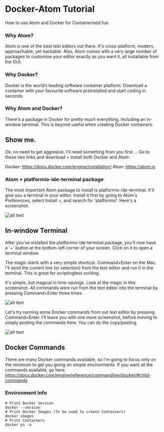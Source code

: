 # Docker-Atom Tutorial
How to use Atom and Docker for Containerised fun.

### Why Atom?
Atom is one of the best text editors out there. It's cross-platform, modern, approachable, yet hackable. Also, Atom comes with a very large number of packages to customise your editor exactly as you want it, all installable from the GUI.

### Why Docker?
Docker is the world’s leading software container platform. Download a container with your favourite software preinstalled and start coding in seconds.

### Why Atom and Docker?
There's a package in Docker for pretty much everything, including an in-window terminal. This is beyond useful when creating Docker containers.

## Show me.
Ok, no need to get aggresive. I'll need something from you first ... Go to these two links and download + install both Docker and Atom:

Docker: https://docs.docker.com/engine/installation/
Atom: https://atom.io

### Atom + platformio-ide-terminal package
The most important Atom package to install is platformio-ide-terminal. It'll give you a terminal in your editor. Install it first by going to Atom's Preferences, select Install +, and search for 'platformio'. Here's a screenshot:

![alt text](https://github.com/dformoso/docker-atom-tutorial/blob/master/platformio.png)

## In-window Terminal
After you've installed the platformio-ide-terminal package, you'll now have a '+' button at the bottom-left corner of your screen. Click on it to open a terminal window.

The magic starts with a very simple shortcut. Command+Enter on the Mac. I'll send the current line (or selection) from the text editor and run it in the terminal. This is great for scriptingless scriting.

It's simple, but magical in time-savings. Look at the magic in this screenshot. All commands were run from the text editor into the terminal by pressing Command+Enter three times.

![alt text](https://github.com/dformoso/docker-atom-tutorial/blob/master/atom.png)

Let's try running some Docker commands from out text editor by pressing Command+Enter. I'll leave you with one more screenshot, before moving to simply posting the commands here. You can do the copy/pasting.

![alt text](https://github.com/dformoso/docker-atom-tutorial/blob/master/docker.png)

## Docker Commands
There are many Docker commands available, so I'm going to focus only on the minimum to get you going on simple environments. If you want all the commands available, go here: https://docs.docker.com/engine/reference/commandline/docker/#child-commands

### Environment Info
```shell
# Print Docker Version
docker --version
# Print Docker Images (To be used to create Containers)
docker images
# Print Containers
docker ps -a
```


